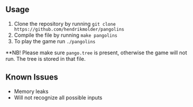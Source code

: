 ## Usage
1. Clone the repository by running `git clone https://github.com/hendrikmolder/pangolins`
2. Compile the file by running `make pangolins`
3. To play the game run `./pangolins`

**NB! Please make sure `pango.tree` is present, otherwise the game will not run. The tree is stored in that file.

## Known Issues
- Memory leaks
- Will not recognize all possible inputs
